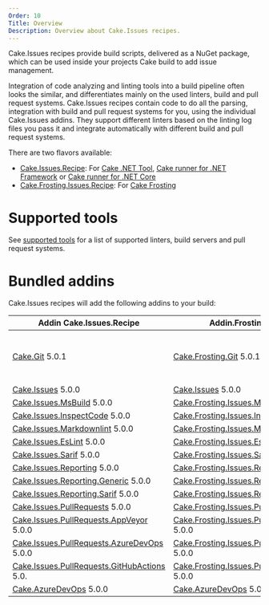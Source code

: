 ```yaml
---
Order: 10
Title: Overview
Description: Overview about Cake.Issues recipes.
---
```

Cake.Issues recipes provide build scripts, delivered as a NuGet package, which can be used inside your projects Cake build to add issue management.

Integration of code analyzing and linting tools into a build pipeline often looks the similar, and differentiates mainly on the used linters, build and pull request systems.
Cake.Issues recipes contain code to do all the parsing, integration with build and pull request systems for you, using the individual Cake.Issues addins.
They support different linters based on the linting log files you pass it and integrate automatically with different build and pull request systems.

There are two flavors available:

* [Cake.Issues.Recipe]: For [Cake .NET Tool], [Cake runner for .NET Framework] or [Cake runner for .NET Core]
* [Cake.Frosting.Issues.Recipe]: For [Cake Frosting]

# Supported tools

See [supported tools] for a list of supported linters, build servers and pull request systems.

# Bundled addins

Cake.Issues recipes will add the following addins to your build:

| Addin Cake.Issues.Recipe                                | Addin.Frosting.Issues.Recipe                                     | Remarks |
|---------------------------------------------------------|------------------------------------------------------------------|-|
| [Cake.Git] 5.0.1                                        | [Cake.Frosting.Git] 5.0.1                                        | Only used if `RepositoryInfoProvider` type is set to `RepositoryInfoProviderType.CakeGit`. See [Git repository information configuration] for details. |
| [Cake.Issues] 5.0.0                                     | [Cake.Issues] 5.0.0                                              | |
| [Cake.Issues.MsBuild] 5.0.0                             | [Cake.Frosting.Issues.MsBuild] 5.0.0                             | |
| [Cake.Issues.InspectCode] 5.0.0                         | [Cake.Frosting.Issues.InspectCode] 5.0.0                         | |
| [Cake.Issues.Markdownlint] 5.0.0                        | [Cake.Frosting.Issues.Markdownlint] 5.0.0                        | |
| [Cake.Issues.EsLint] 5.0.0                              | [Cake.Frosting.Issues.EsLint] 5.0.0                              | |
| [Cake.Issues.Sarif] 5.0.0                               | [Cake.Frosting.Issues.Sarif] 5.0.0                               | |
| [Cake.Issues.Reporting] 5.0.0                           | [Cake.Frosting.Issues.Reporting] 5.0.0                           | |
| [Cake.Issues.Reporting.Generic] 5.0.0                   | [Cake.Frosting.Issues.Reporting.Generic] 5.0.0                   | |
| [Cake.Issues.Reporting.Sarif] 5.0.0                     | [Cake.Frosting.Issues.Reporting.Sarif] 5.0.0                     | |
| [Cake.Issues.PullRequests] 5.0.0                        | [Cake.Frosting.Issues.PullRequests] 5.0.0                        | |
| [Cake.Issues.PullRequests.AppVeyor] 5.0.0               | [Cake.Frosting.Issues.PullRequests.AppVeyor] 5.0.0               | |
| [Cake.Issues.PullRequests.AzureDevOps] 5.0.0            | [Cake.Frosting.Issues.PullRequests.AzureDevOps] 5.0.0            | |
| [Cake.Issues.PullRequests.GitHubActions] 5.0.           | [Cake.Frosting.Issues.PullRequests.GitHubActions] 5.0.0          | |
| [Cake.AzureDevOps] 5.0.0                                | [Cake.AzureDevOps] 5.0.0                                         | |

[Cake.Issues.Recipe]: https://www.nuget.org/packages/Cake.Issues.Recipe
[Cake.Frosting.Issues.Recipe]: https://www.nuget.org/packages/Cake.Frosting.Issues.Recipe
[Cake .NET Tool]: https://cakebuild.net/docs/running-builds/runners/dotnet-tool
[Cake runner for .NET Framework]: https://cakebuild.net/docs/running-builds/runners/cake-runner-for-dotnet-framework
[Cake runner for .NET Core]: https://cakebuild.net/docs/running-builds/runners/cake-runner-for-dotnet-core
[Cake Frosting]: https://cakebuild.net/docs/running-builds/runners/cake-frosting
[supported tools]: supported-tools
[Git repository information configuration]: /docs/recipe/configuration#git-repository-information
[Cake.Git]: https://cakebuild.net/extensions/cake-git/
[Cake.Frosting.Git]: https://cakebuild.net/extensions/cake-git/
[Cake.Issues]: https://cakebuild.net/extensions/cake-issues/
[Cake.Issues.MsBuild]: https://cakebuild.net/extensions/cake-issues-msbuild/
[Cake.Frosting.Issues.MsBuild]: https://cakebuild.net/extensions/cake-issues-msbuild/
[Cake.Issues.InspectCode]: https://cakebuild.net/extensions/cake-issues-inspectcode/
[Cake.Frosting.Issues.InspectCode]: https://cakebuild.net/extensions/cake-issues-inspectcode/
[Cake.Issues.Markdownlint]: https://cakebuild.net/extensions/cake-issues-markdownlint/
[Cake.Frosting.Issues.Markdownlint]: https://cakebuild.net/extensions/cake-issues-markdownlint/
[Cake.Issues.EsLint]: https://cakebuild.net/extensions/cake-issues-eslint/
[Cake.Frosting.Issues.EsLint]: https://cakebuild.net/extensions/cake-issues-eslint/
[Cake.Issues.Sarif]: https://cakebuild.net/extensions/cake-issues-sarif/
[Cake.Frosting.Issues.Sarif]: https://cakebuild.net/extensions/cake-issues-sarif/
[Cake.Issues.Reporting]: https://cakebuild.net/extensions/cake-issues-reporting/
[Cake.Frosting.Issues.Reporting]: https://cakebuild.net/extensions/cake-issues-reporting/
[Cake.Issues.Reporting.Generic]: https://cakebuild.net/extensions/cake-issues-reporting-generic/
[Cake.Frosting.Issues.Reporting.Generic]: https://cakebuild.net/extensions/cake-issues-reporting-generic/
[Cake.Issues.Reporting.Sarif]: https://cakebuild.net/extensions/cake-issues-reporting-sarif/
[Cake.Frosting.Issues.Reporting.Sarif]: https://cakebuild.net/extensions/cake-issues-reporting-sarif/
[Cake.Issues.PullRequests]: https://cakebuild.net/extensions/cake-issues-pullrequests/
[Cake.Frosting.Issues.PullRequests]: https://cakebuild.net/extensions/cake-issues-pullrequests/
[Cake.Issues.PullRequests.AppVeyor]: https://cakebuild.net/extensions/cake-issues-pullrequests-appveyor/
[Cake.Frosting.Issues.PullRequests.AppVeyor]: https://cakebuild.net/extensions/cake-issues-pullrequests-appveyor/
[Cake.Issues.PullRequests.AzureDevOps]: https://cakebuild.net/extensions/cake-issues-pullrequests-azuredevops/
[Cake.Frosting.Issues.PullRequests.AzureDevOps]: https://cakebuild.net/extensions/cake-issues-pullrequests-azuredevops/
[Cake.Issues.PullRequests.GitHubActions]: https://cakebuild.net/extensions/cake-issues-pullrequests-githubactions/
[Cake.Frosting.Issues.PullRequests.GitHubActions]: https://cakebuild.net/extensions/cake-issues-pullrequests-githubactions/
[Cake.AzureDevOps]: https://cakebuild.net/extensions/cake-azuredevops/

